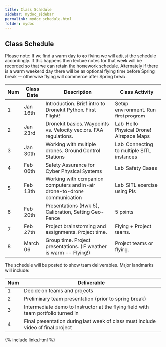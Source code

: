 ```yaml
---
title: Class Schedule
sidebar: mydoc_sidebar
permalink: mydoc_schedule.html
folder: mydoc
---
```


## Class Schedule

Please note: If we find a warm day to go flying we will adjust the schedule accordingly. If this happens then lecture notes for that week will
be recorded so that we can retain the homework schedule.  Alternately if there is a warm weekend day there will be an optional flying time before Spring
break -- otherwise flying will commence after Spring break.

| Num | Class Date | Description | Class Activity|
|-----|---------------|---------------------------------|-------------------|
|1 | Jan 16th | Introduction. Brief intro to Dronekit Python. First Flight!| Setup environment. Run first program|
|2 | Jan 23rd | Dronekit basics. Waypoints vs. Velocity vectors. FAA regulations. | Lab: Hello Physical Drone! Airspace Maps|
|3 | Jan 30th | Working with multiple drones. Ground Control Stations | Lab: Connecting to multiple SITL instances ||
|4 | Feb 06th | Safety Assurance for Cyber Physical Systems | Lab: Safety Cases|
|5 | Feb 13th | Working with companion computers and in-air drone-to-drone communication| Lab: SITL exercise using PIs|
|6 | Feb 20th | Presentations (Hwk 5), Calibration, Setting Geo-Fence| 5 points |
|7 | Feb 27th | Project brainstorming and assignments.  Project time. | Flying + Project teams.|
|8 | March 06 | Group time. Project presentations. (IF weather is warm -- Flying!) |Project teams or flying. |

The schedule will be posted to show team deliverables.  Major landmarks will include:

| Num | Deliverable|
|-----|---------------|
| 1| Decide on teams and projects |
| 2| Preliminary team presentation (prior to spring break) |
| 3| Intermediate demo to Instructor at the flying field with team portfolio turned in |
| 4| Final presentation during last week of class must include video of final project |

{% include links.html %}
